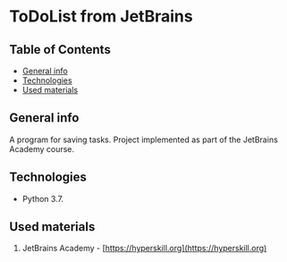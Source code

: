# ToDoList from JetBrains

## Table of Contents
- [General info](#general-info)
- [Technologies](#technologies)
- [Used materials](#used-materials)
## General info

A program for saving tasks. Project implemented as part of the JetBrains Academy course.

## Technologies

- Python 3.7.

## Used materials

1. JetBrains Academy - [https://hyperskill.org](https://hyperskill.org)
